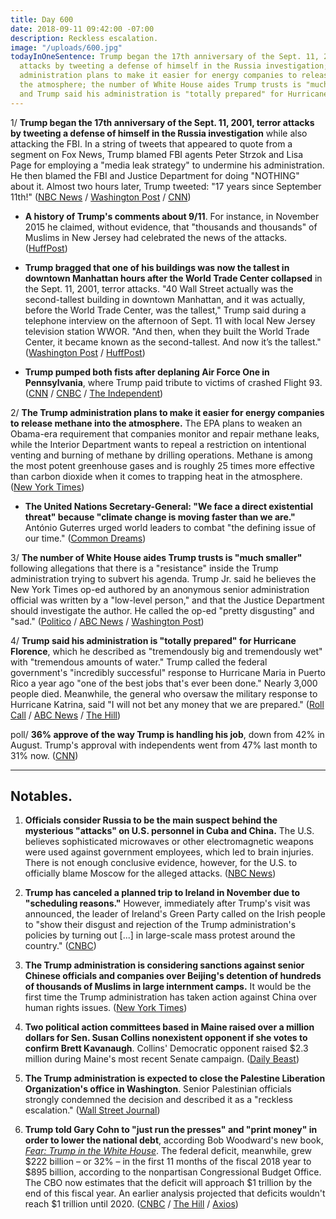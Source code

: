 ```yaml
---
title: Day 600
date: 2018-09-11 09:42:00 -07:00
description: Reckless escalation.
image: "/uploads/600.jpg"
todayInOneSentence: Trump began the 17th anniversary of the Sept. 11, 2001, terror
  attacks by tweeting a defense of himself in the Russia investigation; the Trump
  administration plans to make it easier for energy companies to release methane into
  the atmosphere; the number of White House aides Trump trusts is "much smaller";
  and Trump said his administration is "totally prepared" for Hurricane Florence.
---
```


1/ **Trump began the 17th anniversary of the Sept. 11, 2001, terror attacks by tweeting a defense of himself in the Russia investigation** while also attacking the FBI. In a string of tweets that appeared to quote from a segment on Fox News, Trump blamed FBI agents Peter Strzok and Lisa Page for employing a "media leak strategy" to undermine his administration. He then blamed the FBI and Justice Department for doing "NOTHING" about it. Almost two hours later, Trump tweeted: "17 years since September 11th!" ([NBC News](https://www.nbcnews.com/politics/donald-trump/trump-begins-solemn-9-11-anniversary-tweets-about-fbi-russia-n908401) / [Washington Post](https://www.washingtonpost.com/world/national-security/on-sept-11-anniversary-trump-launches-fresh-attacks-on-fbi-and-justice-department-with-dubious-allegation/2018/09/11/ff8f9040-b5c3-11e8-a7b5-adaaa5b2a57f_story.html) / [CNN](https://www.cnn.com/2018/09/11/politics/donald-trump-september-11-hurricane/index.html))

* **A history of Trump's comments about 9/11**. For instance, in November 2015 he claimed, without evidence, that "thousands and thousands" of Muslims in New Jersey had celebrated the news of the attacks. ([HuffPost](https://www.huffingtonpost.com/entry/donald-trump-september-11-anniversary_us_5b97abe3e4b0511db3e61093))

* **Trump bragged that one of his buildings was now the tallest in downtown Manhattan hours after the World Trade Center collapsed** in the Sept. 11, 2001, terror attacks. "40 Wall Street actually was the second-tallest building in downtown Manhattan, and it was actually, before the World Trade Center, was the tallest," Trump said during a telephone interview on the afternoon of Sept. 11 with local New Jersey television station WWOR. "And then, when they built the World Trade Center, it became known as the second-tallest. And now it’s the tallest." ([Washington Post](https://www.washingtonpost.com/news/morning-mix/wp/2018/09/11/and-now-its-the-tallest-trump-in-otherwise-somber-9-11-interview-couldnt-help-touting-one-of-his-buildings/) / [HuffPost](https://www.huffingtonpost.com/entry/donald-trump-911-new-york-building-tallest_us_5b97a998e4b0162f4730e114))

* **Trump pumped both fists after deplaning Air Force One in Pennsylvania**, where Trump paid tribute to victims of crashed Flight 93. ([CNN](https://www.cnn.com/2018/09/11/politics/trump-9-11-pennsylvania/index.html) / [CNBC](https://www.cnbc.com/2018/09/11/trump-911-memorial-is-where-heroes-stopped-the-forces-of-terror.html) / [The Independent](https://www.independent.co.uk/news/world/americas/trump-911-memorial-service-tweet-today-flight-93-september-white-house-a8532836.html))

2/ **The Trump administration plans to make it easier for energy companies to release methane into the atmosphere.** The EPA plans to weaken an Obama-era requirement that companies monitor and repair methane leaks, while the Interior Department wants to repeal a restriction on intentional venting and burning of methane by drilling operations. Methane is among the most potent greenhouse gases and is roughly 25 times more effective than carbon dioxide when it comes to trapping heat in the atmosphere. ([New York Times](https://www.nytimes.com/2018/09/10/climate/methane-emissions-epa.html))

* **The United Nations Secretary-General: "We face a direct existential threat" because "climate change is moving faster than we are."** António Guterres urged world leaders to combat "the defining issue of our time." ([Common Dreams](https://www.commondreams.org/news/2018/09/11/warning-existential-threat-humanity-un-chief-says-climate-change-moving-faster-we))

3/ **The number of White House aides Trump trusts is "much smaller"** following allegations that there is a "resistance" inside the Trump administration trying to subvert his agenda. Trump Jr. said he believes the New York Times op-ed authored by an anonymous senior administration official was written by a "low-level person," and that the Justice Department should investigate the author. He called the op-ed "pretty disgusting" and "sad." ([Politico](https://www.politico.com/story/2018/09/11/trump-jr-op-ed-woodward-book-813734) / [ABC News](https://abcnews.go.com/Politics/trump-jr-father-trusts-smaller-group-aides-white/story?id=57735562) / [Washington Post](https://www.washingtonpost.com/politics/donald-trump-jr-says-his-father-cant-trust-everyone-around-him-after-the-anonymous-op-ed/2018/09/11/e2f6e5ae-b5b5-11e8-a2c5-3187f427e253_story.html))

4/ **Trump said his administration is "totally prepared" for Hurricane Florence**, which he described as "tremendously big and tremendously wet" with "tremendous amounts of water." Trump called the federal government's "incredibly successful" response to Hurricane Maria in Puerto Rico a year ago "one of the best jobs that's ever been done." Nearly 3,000 people died. Meanwhile, the general who oversaw the military response to Hurricane Katrina, said "I will not bet any money that we are prepared." ([Roll Call](https://www.rollcall.com/news/politics/trump-says-government-totally-prepared-tremendously-wet-hurricane-florence) / [ABC News](https://abcnews.go.com/Politics/wireStory/trump-storm-response-puerto-rico-incredibly-successful-57753158) / [The Hill](http://thehill.com/blogs/blog-briefing-room/news/406133-general-who-oversaw-katrina-response-im-not-betting-any-money))

poll/ **36% approve of the way Trump is handling his job**, down from 42% in August. Trump's approval with independents went from 47% last month to 31% now. ([CNN](https://www.cnn.com/2018/09/10/politics/cnn-poll-trump-approval-independents/index.html))

---

## Notables.

1. **Officials consider Russia to be the main suspect behind the mysterious "attacks" on U.S. personnel in Cuba and China.** The U.S. believes sophisticated microwaves or other electromagnetic weapons were used against government employees, which led to brain injuries. There is not enough conclusive evidence, however, for the U.S. to officially blame Moscow for the alleged attacks. ([NBC News](https://www.nbcnews.com/news/latin-america/u-s-officials-suspect-russia-mystery-attacks-diplomats-cuba-china-n908141))

2. **Trump has canceled a planned trip to Ireland in November due to "scheduling reasons."** However, immediately after Trump's visit was announced, the leader of Ireland's Green Party called on the Irish people to "show their disgust and rejection of the Trump administration's policies by turning out \[...\] in large-scale mass protest around the country." ([CNBC](https://www.cnbc.com/2018/09/11/trump-cancels-planned-trip-to-ireland-reports.html))

3. **The Trump administration is considering sanctions against senior Chinese officials and companies over Beijing's detention of hundreds of thousands of Muslims in large internment camps.** It would be the first time the Trump administration has taken action against China over human rights issues. ([New York Times](https://www.nytimes.com/2018/09/10/world/asia/us-china-sanctions-muslim-camps.html))

4. **Two political action committees based in Maine raised over a million dollars for Sen. Susan Collins nonexistent opponent if she votes to confirm Brett Kavanaugh**. Collins' Democratic opponent raised $2.3 million during Maine's most recent Senate campaign. ([Daily Beast](https://www.thedailybeast.com/group-raises-nearly-dollar1m-for-susan-collins-nonexistent-opponent-if-she-votes-to-confirm-brett-kavanaugh))

5. **The Trump administration is expected to close the Palestine Liberation Organization's office in Washington**. Senior Palestinian officials strongly condemned the decision and described it as a "reckless escalation." ([Wall Street Journal](https://www.wsj.com/articles/trump-administration-to-close-palestine-liberation-organization-office-in-washington-1536546125))

6. **Trump told Gary Cohn to "just run the presses" and "print money" in order to lower the national debt**, according Bob Woodward's new book, *[Fear: Trump in the White House](https://amzn.to/2x4ahlt)*. The federal deficit, meanwhile, grew $222 billion – or 32% – in the first 11 months of the fiscal 2018 year to $895 billion, according to the nonpartisan Congressional Budget Office. The CBO now estimates that the deficit will approach $1 trillion by the end of this fiscal year. An earlier analysis projected that deficits wouldn't reach $1 trillion until 2020. ([CNBC](https://www.cnbc.com/2018/09/11/trump-once-considered-just-printing-money-to-lower-the-national-debt-woodward-reports.html) / [The Hill](http://thehill.com/policy/finance/406040-federal-deficit-soars-32-percent-to-895b) / [Axios](https://www.axios.com/deficit-grows-222-billion-tax-laws-debt-us-trump-de9f61f5-5d8e-437b-ad36-bd7640349059.html))